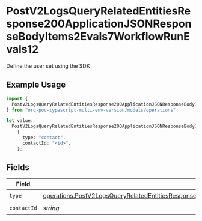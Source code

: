 # PostV2LogsQueryRelatedEntitiesResponse200ApplicationJSONResponseBodyItems2Evals7WorkflowRunEvals12

Define the user set using the SDK

## Example Usage

```typescript
import {
  PostV2LogsQueryRelatedEntitiesResponse200ApplicationJSONResponseBodyItems2Evals7WorkflowRunEvals12,
} from "orq-poc-typescript-multi-env-version/models/operations";

let value:
  PostV2LogsQueryRelatedEntitiesResponse200ApplicationJSONResponseBodyItems2Evals7WorkflowRunEvals12 =
    {
      type: "contact",
      contactId: "<id>",
    };
```

## Fields

| Field                                                                                                                                                                                                                                              | Type                                                                                                                                                                                                                                               | Required                                                                                                                                                                                                                                           | Description                                                                                                                                                                                                                                        |
| -------------------------------------------------------------------------------------------------------------------------------------------------------------------------------------------------------------------------------------------------- | -------------------------------------------------------------------------------------------------------------------------------------------------------------------------------------------------------------------------------------------------- | -------------------------------------------------------------------------------------------------------------------------------------------------------------------------------------------------------------------------------------------------- | -------------------------------------------------------------------------------------------------------------------------------------------------------------------------------------------------------------------------------------------------- |
| `type`                                                                                                                                                                                                                                             | [operations.PostV2LogsQueryRelatedEntitiesResponse200ApplicationJSONResponseBodyItems2Evals7WorkflowRunEvalsType](../../models/operations/postv2logsqueryrelatedentitiesresponse200applicationjsonresponsebodyitems2evals7workflowrunevalstype.md) | :heavy_check_mark:                                                                                                                                                                                                                                 | N/A                                                                                                                                                                                                                                                |
| `contactId`                                                                                                                                                                                                                                        | *string*                                                                                                                                                                                                                                           | :heavy_check_mark:                                                                                                                                                                                                                                 | N/A                                                                                                                                                                                                                                                |